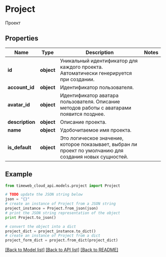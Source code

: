 # Project

Проект

## Properties
Name | Type | Description | Notes
------------ | ------------- | ------------- | -------------
**id** | **object** | Уникальный идентификатор для каждого проекта. Автоматически генерируется при создании. | 
**account_id** | **object** | Идентификатор пользователя. | 
**avatar_id** | **object** | Идентификатор аватара пользователя. Описание методов работы с аватарами появится позднее. | 
**description** | **object** | Описание проекта. | 
**name** | **object** | Удобочитаемое имя проекта. | 
**is_default** | **object** | Это логическое значение, которое показывает, выбран ли проект по умолчанию для создания новых сущностей. | 

## Example

```python
from timeweb_cloud_api.models.project import Project

# TODO update the JSON string below
json = "{}"
# create an instance of Project from a JSON string
project_instance = Project.from_json(json)
# print the JSON string representation of the object
print Project.to_json()

# convert the object into a dict
project_dict = project_instance.to_dict()
# create an instance of Project from a dict
project_form_dict = project.from_dict(project_dict)
```
[[Back to Model list]](../README.md#documentation-for-models) [[Back to API list]](../README.md#documentation-for-api-endpoints) [[Back to README]](../README.md)


